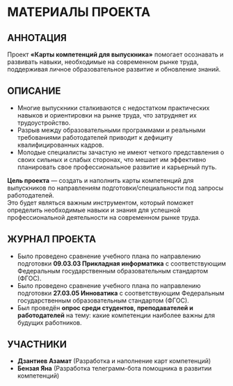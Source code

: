 # МАТЕРИАЛЫ ПРОЕКТА

## АННОТАЦИЯ
Проект **«Карты компетенций для выпускника»** помогает осознавать и развивать навыки, необходимые на современном рынке труда, поддерживая личное образовательное развитие и обновление знаний.

## ОПИСАНИЕ
- Многие выпускники сталкиваются с недостатком практических навыков и ориентировки на рынке труда, что затрудняет их трудоустройство.
- Разрыв между образовательными программами и реальными требованиями работодателей приводит к дефициту квалифицированных кадров.
- Молодые специалисты зачастую не имеют четкого представления о своих сильных и слабых сторонах, что мешает им эффективно планировать свое профессиональное развитие и карьерный путь.

**Цель проекта** — создать и наполнить карты компетенций для выпускников по направлениям подготовки/специальности под запросы работодателей.  
Это будет являться важным инструментом, который поможет определить необходимые навыки и знания для успешной профессиональной деятельности на современном рынке труда.

## ЖУРНАЛ ПРОЕКТА
- Было проведено сравнение учебного плана по направлению подготовки **09.03.03 Прикладная информатика** с соответствующим Федеральным государственным образовательным стандартом (ФГОС).
- Было проведено сравнение учебного плана по направлению подготовки **27.03.05 Инноватика** с соответствующим Федеральным государственным образовательным стандартом (ФГОС).
- Был проведён **опрос среди студентов, преподавателей и работодателей** на тему: какие компетенции наиболее важны для будущих работников.

## УЧАСТНИКИ
- **Дзантиев Азамат** (Разработка и наполнение карт компетенций)
- **Бензая Яна** (Разработка телеграмм-бота помощника в развитии компетенций)
